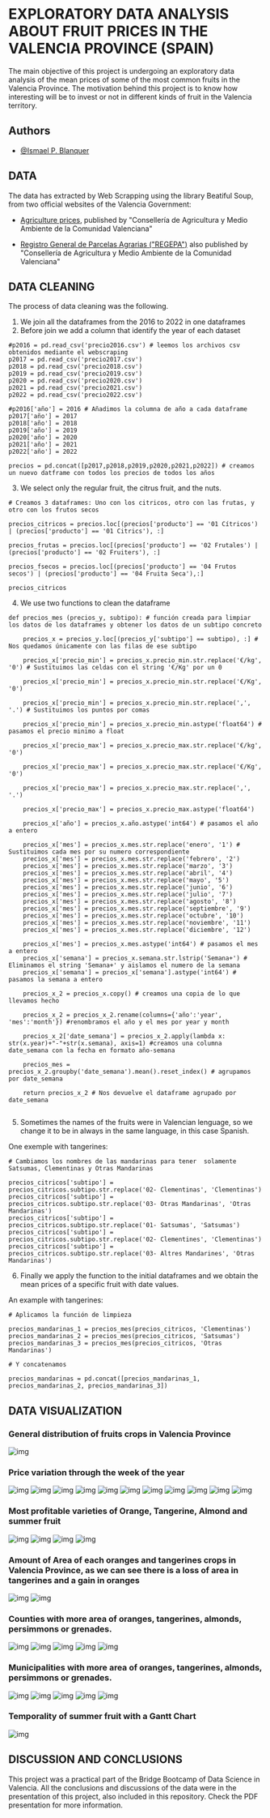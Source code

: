 
# EXPLORATORY DATA ANALYSIS ABOUT FRUIT PRICES IN THE VALENCIA PROVINCE (SPAIN)

The main objective of this project is undergoing an exploratory data analysis of the mean prices of some of the most common fruits in the Valencia Province.
The motivation behind this project is to know how interesting will be to invest or not in different kinds of fruit in the Valencia territory.




## Authors

- [@Ismael P. Blanquer](https://www.github.com/Ismaelpbla)


## DATA

The data has extracted by Web Scrapping using the library Beatiful Soup, from two official websites of the Valencia Government:

- [Agriculture prices]('https://agroambient.gva.es/es/precios-agrarios'), published by "Consellería de Agricultura y Medio Ambiente de la Comunidad Valenciana"

- [Registro General de Parcelas Agrarias ("REGEPA")]('https://agroambient.gva.es/es/estadistiques-agricoles') also published by "Consellería de Agricultura y Medio Ambiente de la Comunidad Valenciana"


## DATA CLEANING

The process of data cleaning was the following.

1. We join all the dataframes from the 2016 to 2022 in one dataframes
2. Before join we add a column that identify the year of each dataset

```
#p2016 = pd.read_csv('precio2016.csv') # leemos los archivos csv obtenidos mediante el webscraping
p2017 = pd.read_csv('precio2017.csv')
p2018 = pd.read_csv('precio2018.csv')
p2019 = pd.read_csv('precio2019.csv')
p2020 = pd.read_csv('precio2020.csv')
p2021 = pd.read_csv('precio2021.csv')
p2022 = pd.read_csv('precio2022.csv')

#p2016['año'] = 2016 # Añadimos la columna de año a cada dataframe
p2017['año'] = 2017
p2018['año'] = 2018
p2019['año'] = 2019
p2020['año'] = 2020
p2021['año'] = 2021
p2022['año'] = 2022

precios = pd.concat([p2017,p2018,p2019,p2020,p2021,p2022]) # creamos un nuevo datframe con todos los precios de todos los años

```
3. We select only the regular fruit, the citrus fruit, and the nuts.

```
# Creamos 3 dataframes: Uno con los citricos, otro con las frutas, y otro con los frutos secos

precios_citricos = precios.loc[(precios['producto'] == '01 Cítricos') | (precios['producto'] == '01 Citrics'), :] 

precios_frutas = precios.loc[(precios['producto'] == '02 Frutales') | (precios['producto'] == '02 Fruiters'), :]

precios_fsecos = precios.loc[(precios['producto'] == '04 Frutos secos') | (precios['producto'] == '04 Fruita Seca'),:]

precios_citricos

```

4. We use two functions to clean the dataframe 

```
def precios_mes (precios_y, subtipo): # función creada para limpiar los datos de los dataframes y obtener los datos de un subtipo concreto 

    precios_x = precios_y.loc[(precios_y['subtipo'] == subtipo), :] # Nos quedamos únicamente con las filas de ese subtipo

    precios_x['precio_min'] = precios_x.precio_min.str.replace('€/kg', '0') # Sustituimos las celdas con el string '€/Kg' por un 0

    precios_x['precio_min'] = precios_x.precio_min.str.replace('€/Kg', '0') 

    precios_x['precio_min'] = precios_x.precio_min.str.replace(',', '.') # Sustituimos los puntos por comas

    precios_x['precio_min'] = precios_x.precio_min.astype('float64') # pasamos el precio minimo a float

    precios_x['precio_max'] = precios_x.precio_max.str.replace('€/kg', '0')

    precios_x['precio_max'] = precios_x.precio_max.str.replace('€/Kg', '0')

    precios_x['precio_max'] = precios_x.precio_max.str.replace(',', '.')

    precios_x['precio_max'] = precios_x.precio_max.astype('float64')

    precios_x['año'] = precios_x.año.astype('int64') # pasamos el año a entero

    precios_x['mes'] = precios_x.mes.str.replace('enero', '1') # Sustituimos cada mes por su numero correspondiente
    precios_x['mes'] = precios_x.mes.str.replace('febrero', '2')
    precios_x['mes'] = precios_x.mes.str.replace('marzo', '3')
    precios_x['mes'] = precios_x.mes.str.replace('abril', '4')
    precios_x['mes'] = precios_x.mes.str.replace('mayo', '5')
    precios_x['mes'] = precios_x.mes.str.replace('junio', '6')
    precios_x['mes'] = precios_x.mes.str.replace('julio', '7')
    precios_x['mes'] = precios_x.mes.str.replace('agosto', '8')
    precios_x['mes'] = precios_x.mes.str.replace('septiembre', '9')
    precios_x['mes'] = precios_x.mes.str.replace('octubre', '10')
    precios_x['mes'] = precios_x.mes.str.replace('noviembre', '11')
    precios_x['mes'] = precios_x.mes.str.replace('diciembre', '12')

    precios_x['mes'] = precios_x.mes.astype('int64') # pasamos el mes a entero
    precios_x['semana'] = precios_x.semana.str.lstrip('Semana+') # Eliminamos el string 'Semana+' y aislamos el numero de la semana
    precios_x['semana'] = precios_x['semana'].astype('int64') # pasamos la semana a entero

    precios_x_2 = precios_x.copy() # creamos una copia de lo que llevamos hecho

    precios_x_2 = precios_x_2.rename(columns={'año':'year', 'mes':'month'}) #renombramos el año y el mes por year y month

    precios_x_2['date_semana'] = precios_x_2.apply(lambda x: str(x.year)+"-"+str(x.semana), axis=1) #creamos una columna date_semana con la fecha en formato año-semana

    precios_mes = precios_x_2.groupby('date_semana').mean().reset_index() # agrupamos por date_semana 

    return precios_x_2 # Nos devuelve el dataframe agrupado por date_semana
    
```
5. Sometimes the names of the fruits were in Valencian lenguage, so we change it to be in always in the same language, in this case Spanish.

One exemple with tangerines:

```
# Cambiamos los nombres de las mandarinas para tener  solamente Satsumas, Clementinas y Otras Mandarinas

precios_citricos['subtipo'] =  precios_citricos.subtipo.str.replace('02- Clementinas', 'Clementinas')
precios_citricos['subtipo'] =  precios_citricos.subtipo.str.replace('03- Otras Mandarinas', 'Otras Mandarinas')
precios_citricos['subtipo'] =  precios_citricos.subtipo.str.replace('01- Satsumas', 'Satsumas')
precios_citricos['subtipo'] =  precios_citricos.subtipo.str.replace('02- Clementines', 'Clementinas')
precios_citricos['subtipo'] =  precios_citricos.subtipo.str.replace('03- Altres Mandarines', 'Otras Mandarinas')

```

6. Finally we apply the function to the initial dataframes and we obtain the mean prices of a specific fruit with date values.

An example with tangerines:

```
# Aplicamos la función de limpieza

precios_mandarinas_1 = precios_mes(precios_citricos, 'Clementinas')
precios_mandarinas_2 = precios_mes(precios_citricos, 'Satsumas')
precios_mandarinas_3 = precios_mes(precios_citricos, 'Otras Mandarinas')

# Y concatenamos

precios_mandarinas = pd.concat([precios_mandarinas_1, precios_mandarinas_2, precios_mandarinas_3])

```


## DATA VISUALIZATION

### General distribution of fruits crops in Valencia Province

![img](https://github.com/Ismaelpbla/Precios_Agrarios_EDA/blob/main/Figuras/Superficies/superficies_totales.png?raw=true)

### Price variation through the week of the year

![img](https://raw.githubusercontent.com/Ismaelpbla/Precios_Agrarios_EDA/main/Figuras/precios_evolucion/precios_naranjas.png)
![img](https://github.com/Ismaelpbla/Precios_Agrarios_EDA/blob/main/Figuras/precios_evolucion/precios_mandarina.png?raw=true)
![img](https://github.com/Ismaelpbla/Precios_Agrarios_EDA/blob/main/Figuras/precios_evolucion/precios_almendra.png?raw=true)
![img](https://github.com/Ismaelpbla/Precios_Agrarios_EDA/blob/main/Figuras/precios_evolucion/precio_caqui.png?raw=true)
![img](https://github.com/Ismaelpbla/Precios_Agrarios_EDA/blob/main/Figuras/precios_evolucion/precio_granada.png?raw=true)
![img](https://github.com/Ismaelpbla/Precios_Agrarios_EDA/blob/main/Figuras/precios_evolucion/precios_higo.png)
![img](https://github.com/Ismaelpbla/Precios_Agrarios_EDA/blob/main/Figuras/precios_evolucion/precios_cereza.png?raw=true)
![img](https://github.com/Ismaelpbla/Precios_Agrarios_EDA/blob/main/Figuras/precios_evolucion/precio_albaricoque.png?raw=true)
![img](https://github.com/Ismaelpbla/Precios_Agrarios_EDA/blob/main/Figuras/precios_evolucion/precio_nispero.png?raw=true)
![img](https://github.com/Ismaelpbla/Precios_Agrarios_EDA/blob/main/Figuras/precios_evolucion/precio_nectarina.png?raw=true)
![img](https://github.com/Ismaelpbla/Precios_Agrarios_EDA/blob/main/Figuras/precios_evolucion/precio_melocoton.png?raw=true)

### Most profitable varieties of Orange, Tangerine, Almond and summer fruit

![img](https://github.com/Ismaelpbla/Precios_Agrarios_EDA/blob/main/Figuras/Distribuci%C3%B3n_precios/precios_medios_naranjas.png?raw=true)
![img](https://github.com/Ismaelpbla/Precios_Agrarios_EDA/blob/main/Figuras/Distribuci%C3%B3n_precios/precios_medios_mandarinas.png?raw=true)
![img](https://github.com/Ismaelpbla/Precios_Agrarios_EDA/blob/main/Figuras/Distribuci%C3%B3n_precios/almendra_precios.png?raw=true)
![img](https://github.com/Ismaelpbla/Precios_Agrarios_EDA/blob/main/Figuras/Distribuci%C3%B3n_precios/fruta_verano.png?raw=true)

### Amount of Area of each oranges and tangerines crops in Valencia Province, as we can see there is a loss of area in tangerines and a gain in oranges

![img](https://github.com/Ismaelpbla/Precios_Agrarios_EDA/blob/main/Figuras/Superficies/naranjas_superficie.png?raw=true)
![img](https://github.com/Ismaelpbla/Precios_Agrarios_EDA/blob/main/Figuras/Superficies/super_mandarinas.png?raw=true)

### Counties with more area of oranges, tangerines, almonds, persimmons or grenades.

![img](https://github.com/Ismaelpbla/Precios_Agrarios_EDA/blob/main/Figuras/Superficies/comarcas_naranjas.png?raw=true)
![img](https://github.com/Ismaelpbla/Precios_Agrarios_EDA/blob/main/Figuras/Superficies/comarcas_mandarinas.png?raw=true)
![img](https://github.com/Ismaelpbla/Precios_Agrarios_EDA/blob/main/Figuras/Superficies/comarcas_almendra.png?raw=true)
![img](https://github.com/Ismaelpbla/Precios_Agrarios_EDA/blob/main/Figuras/Superficies/comarcas_caqui.png)
![img](https://github.com/Ismaelpbla/Precios_Agrarios_EDA/blob/main/Figuras/Superficies/comarcas_granada.png?raw=true)

### Municipalities with more area of oranges, tangerines, almonds, persimmons or grenades.

![img](https://github.com/Ismaelpbla/Precios_Agrarios_EDA/blob/main/Figuras/Superficies/municipios_naranjas.png?raw=true)
![img](https://github.com/Ismaelpbla/Precios_Agrarios_EDA/blob/main/Figuras/Superficies/municipios_mandarina.png?raw=true)
![img](https://github.com/Ismaelpbla/Precios_Agrarios_EDA/blob/main/Figuras/Superficies/municipios_almendra.png?raw=true)
![img](https://github.com/Ismaelpbla/Precios_Agrarios_EDA/blob/main/Figuras/Superficies/municipios_caquis.png?raw=true)
![img](https://github.com/Ismaelpbla/Precios_Agrarios_EDA/blob/main/Figuras/Superficies/municipios_granadas.png?raw=true)

### Temporality of summer fruit with a Gantt Chart

![img](https://github.com/Ismaelpbla/Precios_Agrarios_EDA/blob/main/Figuras/temporalidad%20frutas.png?raw=true)

## DISCUSSION AND CONCLUSIONS

This project was a practical part of the Bridge Bootcamp of Data Science in Valencia. All the conclusions and discussions of the data were in the presentation of this project, also included in this repository.
Check the PDF presentation for more information.